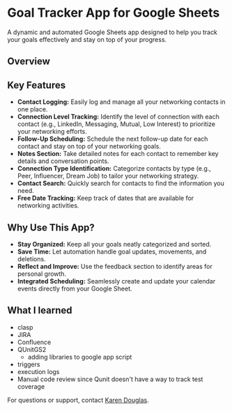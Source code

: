 # Goal Tracker App for Google Sheets

A dynamic and automated Google Sheets app designed to help you track your goals effectively and stay on top of your progress.

## Overview

<!-- [![Demo Screenshot](link-to-your-screenshot.png)](link-to-your-screenshot.png) -->

## Key Features

- **Contact Logging:** Easily log and manage all your networking contacts in one place.
- **Connection Level Tracking:** Identify the level of connection with each contact (e.g., LinkedIn, Messaging, Mutual, Low Interest) to prioritize your networking efforts.
- **Follow-Up Scheduling:** Schedule the next follow-up date for each contact and stay on top of your networking goals.
- **Notes Section:** Take detailed notes for each contact to remember key details and conversation points.
- **Connection Type Identification:** Categorize contacts by type (e.g., Peer, Influencer, Dream Job) to tailor your networking strategy.
- **Contact Search:** Quickly search for contacts to find the information you need.
- **Free Date Tracking:** Keep track of dates that are available for networking activities.


## Why Use This App?

- **Stay Organized:** Keep all your goals neatly categorized and sorted.
- **Save Time:** Let automation handle goal updates, movements, and deletions.
- **Reflect and Improve:** Use the feedback section to identify areas for personal growth.
- **Integrated Scheduling:** Seamlessly create and update your calendar events directly from your Google Sheet.


## What I learned
- clasp 
- JIRA
- Confluence
- QUnitGS2
  - adding libraries to google app script
- triggers
- execution logs
- Manual code review since Qunit doesn't have a way to track test coverage
  

<!-- ## See It in Action

![Goal Tracker App Demo](link-to-your-demo-screenshot-or-gif) -->

<!-- ## How to Get Started

To get the full version of this app with a detailed setup guide and support, [click here](your-purchase-link) to purchase.

## Pricing and Access

- **Price:** $XX (One-time fee)
- **What You Get:**
  - Access to the Google Sheets template
  - A detailed step-by-step setup guide
  - Lifetime updates and support -->

For questions or support, contact [Karen Douglas](mailto:karendouglassd@gmail.com).

